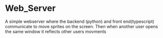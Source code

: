 # Web_Server

A simple webserver where the backend (python) and front end(typescript) communicate to move sprites on the screen. Then when another user opens the same window it reflects other users movments 
